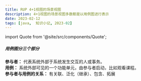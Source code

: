 ```yaml
---
title: RUP 4+1视图的场景视图
description: 4+1视图的场景视图多数都是以用例图进行表示  
date: 2023-02-12
tags: [java,  知识小记, 2023-02]
---
```


import Quote from '@site/src/components/Quote';

> <Quote></Quote>

##### 用例图分三个部分
**参与者：** 代表系统外部于系统发生交互的人或事务。  
**用例：** 系统外部可见的一个功能单元，由参与者启动，比如观看课程。  
**参与者与用例的关系：** 有关联、泛化（继承）、包含、拓展  
